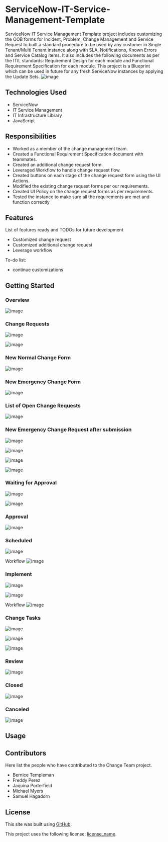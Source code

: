# ServiceNow-IT-Service-Management-Template
ServiceNow IT Service Management Template project includes customizing the OOB forms for Incident, Problem, Change Management and Service Request to built a standard procedure to be used by any customer in Single Tenant/Multi Tenant instance along with SLA, Notifications, Known Errors and Service Catalog items. It also includes the following documents as per the ITIL standards: Requirement Design for each module and Functional Requirement Specification for each module. This project is a Blueprint which can be used in future for any fresh ServiceNow instances by applying the Update Sets.
![image](https://user-images.githubusercontent.com/12488769/148080869-d9cead39-ca91-4025-915c-55a49e207216.png)


## Technologies Used
- ServiceNow
- IT Service Management
- IT Infrastructure Library
- JavaScript

## Responsibilities
- Worked as a member of the change management team.
- Created a Functional Requirement Specification document with teammates.
- Created an additional change request form.
- Leveraged Workflow to handle change request flow.
- Created buttons on each stage of the change request form using the UI Actions.
- Modified the existing change request forms per our requirements.
- Created UI Policy on the change request forms as per requirements.
- Tested the instance to make sure all the requirements are met and function correctly

## Features

List of features ready and TODOs for future development
- Customized change request
- Customized additional change request
- Leverage workflow

To-do list:
- continue customizations

## Getting Started

### Overview
![image](https://user-images.githubusercontent.com/12488769/146371342-182f2231-a6ee-4683-a4b1-f995702f8ef7.png)

### Change Requests
![image](https://user-images.githubusercontent.com/12488769/146449171-620b6b7a-f51f-4e8a-bff3-3ce02ea30d37.png)

![image](https://user-images.githubusercontent.com/12488769/146449296-0b5edcff-5871-4880-8b0a-b40e29b37a0c.png)

### New Normal Change Form
![image](https://user-images.githubusercontent.com/12488769/146371860-5e8122b1-478c-4905-ac06-ea60b399ad5a.png)

### New Emergency Change Form
![image](https://user-images.githubusercontent.com/12488769/146450253-085634ab-3bc7-4086-8c6a-15a3e9b86644.png)

### List of Open Change Requests
![image](https://user-images.githubusercontent.com/12488769/146450574-413cf856-e687-4c42-8a03-2421309135d0.png)

### New Emergency Change Request after submission

![image](https://user-images.githubusercontent.com/12488769/146451190-a4776c10-c2a0-40fa-abc8-68b3a606a649.png)

![image](https://user-images.githubusercontent.com/12488769/146451448-c17cc8d9-41d1-4033-b45d-1ece4d2d230b.png)

![image](https://user-images.githubusercontent.com/12488769/146451562-67afa3d2-7959-496f-a287-553b004044aa.png)

![image](https://user-images.githubusercontent.com/12488769/146451718-1ed56e2c-7526-47fe-bf93-8ee83a5b6321.png)

### Waiting for Approval
![image](https://user-images.githubusercontent.com/12488769/146451923-e806ef2e-a628-40f3-b22a-b668ef6670f3.png)

![image](https://user-images.githubusercontent.com/12488769/146452121-64888cd2-ab23-4887-b63b-a74c3be30905.png)

### Approval
![image](https://user-images.githubusercontent.com/12488769/146452800-367409d9-670a-47fa-912c-79d1364f6c5f.png)

### Scheduled
![image](https://user-images.githubusercontent.com/12488769/146452937-86aaa8be-c556-4d8e-bd90-eacbda0fbdc6.png)

Workflow
![image](https://user-images.githubusercontent.com/12488769/146453091-ecae3ca9-b772-47dc-a3a8-f9bfa1249df0.png)

### Implement
![image](https://user-images.githubusercontent.com/12488769/146453242-a83d0668-5c60-4264-9a55-c06b6801da65.png)

![image](https://user-images.githubusercontent.com/12488769/146453674-259ed2ab-2d4d-4cee-81d9-edba9fb5ddc9.png)

Workflow
![image](https://user-images.githubusercontent.com/12488769/146453418-7515915d-8706-44b4-8cfc-cc8e14d58b3a.png)

### Change Tasks
![image](https://user-images.githubusercontent.com/12488769/146453866-ceaf9e53-fe94-4435-ade4-9410dc49b8ce.png)

![image](https://user-images.githubusercontent.com/12488769/146454025-60cd0a0e-ae9c-42c0-88ad-76f4077d7e84.png)

![image](https://user-images.githubusercontent.com/12488769/146454200-83fa377e-49ca-4f1b-8735-eb332bf32478.png)

### Review
![image](https://user-images.githubusercontent.com/12488769/146455845-34d4d03f-60db-4053-b207-463d224c640b.png)

### Closed
![image](https://user-images.githubusercontent.com/12488769/146456133-85889ea6-7a2a-4872-95d6-eae69fbb52ac.png)

### Canceled
![image](https://user-images.githubusercontent.com/12488769/146456490-1453280b-5525-4375-9674-bfeaa90429f2.png)


## Usage


## Contributors
Here list the people who have contributed to the Change Team project. 
- Bernice Templeman
- Freddy Perez
- Jaquina Porterfield
- Michael Myers
- Samuel Hagadorn

## License
This site was built using [GitHub](https://docs.github.com/en/github/writing-on-github/getting-started-with-writing-and-formatting-on-github/basic-writing-and-formatting-syntax#links).

This project uses the following license: [license_name](https://github.com/bernicetempleman/PROJECT-NAME).
